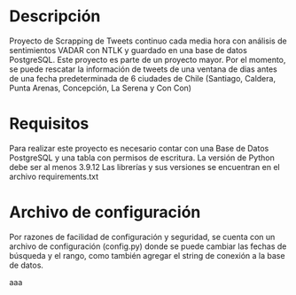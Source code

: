 # Descripción

Proyecto de Scrapping de Tweets continuo cada media hora con análisis de sentimientos VADAR con NTLK y guardado en una base de datos PostgreSQL. Este proyecto es parte de un proyecto mayor.
Por el momento, se puede rescatar la información de tweets de una ventana de dias antes de una fecha predeterminada de 6 ciudades de Chile (Santiago, Caldera, Punta Arenas, Concepción, La Serena y Con Con)

# Requisitos

Para realizar este proyecto es necesario contar con una Base de Datos PostgreSQL y una tabla con permisos de escritura.
La versión de Python debe ser al menos 3.9.12
Las librerías y sus versiones se encuentran en el archivo requirements.txt

# Archivo de configuración

Por razones de facilidad de configuración y seguridad, se cuenta con un archivo de configuración (config.py) donde se puede cambiar las fechas de búsqueda y el rango, como también agregar el string de conexión a la base de datos.

aaa
